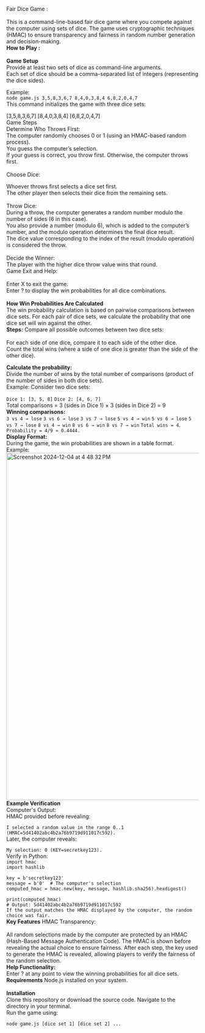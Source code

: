 Fair Dice Game : <br>
<br>
This is a command-line-based fair dice game where you compete against the computer using sets of dice. The game uses cryptographic techniques (HMAC) to ensure transparency and fairness in random number generation and decision-making.<br>
**How to Play :** <br>
<br>
**Game Setup**<br>
Provide at least two sets of dice as command-line arguments.<br>
Each set of dice should be a comma-separated list of integers (representing the dice sides).<br>

Example:<br>
`node game.js 3,5,8,3,6,7 8,4,0,3,8,4 6,8,2,0,4,7`<br>
This command initializes the game with three dice sets:<br>

[3,5,8,3,6,7]
[8,4,0,3,8,4]
[6,8,2,0,4,7]
<br>
Game Steps<br>
Determine Who Throws First:
<br>
The computer randomly chooses 0 or 1 (using an HMAC-based random process).<br>
You guess the computer’s selection.<br>
If your guess is correct, you throw first. Otherwise, the computer throws first.<br>
<br>
Choose Dice:<br>

Whoever throws first selects a dice set first.<br>
The other player then selects their dice from the remaining sets.<br>
<br>
Throw Dice:
<br>
During a throw, the computer generates a random number modulo the number of sides (6 in this case).<br>
You also provide a number (modulo 6), which is added to the computer’s number, and the modulo operation determines the final dice result.<br>
The dice value corresponding to the index of the result (modulo operation) is considered the throw.<br>
<br>
Decide the Winner:
<br>
The player with the higher dice throw value wins that round.<br>
Game Exit and Help:<br>
<br>
Enter X to exit the game.<br>
Enter ? to display the win probabilities for all dice combinations.<br>
<br>
**How Win Probabilities Are Calculated**<br>
The win probability calculation is based on pairwise comparisons between dice sets. For each pair of dice sets, we calculate the probability that one dice set will win against the other.
<br>
**Steps:**
Compare all possible outcomes between two dice sets:<br>
<br>
For each side of one dice, compare it to each side of the other dice.<br>
Count the total wins (where a side of one dice is greater than the side of the other dice).<br>

**Calculate the probability:**
<br>
Divide the number of wins by the total number of comparisons (product of the number of sides in both dice sets).<br>
Example: Consider two dice sets:<br>

`Dice 1: [3, 5, 8]`
`Dice 2: [4, 6, 7]`<br>
Total comparisons = 3 (sides in Dice 1) × 3 (sides in Dice 2) = 9<br>
**Winning comparisons:**
<br>
`3 vs 4 → lose`
`3 vs 6 → lose`
`3 vs 7 → lose`
`5 vs 4 → win`
`5 vs 6 → lose`
`5 vs 7 → lose`
`8 vs 4 → win`
`8 vs 6 → win`
`8 vs 7 → win`
`Total wins = 4`.
`Probability = 4/9 ≈ 0.4444.`
<br>
**Display Format:**<br>
During the game, the win probabilities are shown in a table format.<br>
Example:<br>
<img width="907" alt="Screenshot 2024-12-04 at 4 48 32 PM" src="https://github.com/user-attachments/assets/b043ae76-924c-4914-a896-0755e1c1f496">
<br>
**Example Verification**<br>
Computer's Output:<br>
HMAC provided before revealing:<br>

`I selected a random value in the range 0..1 (HMAC=5d41402abc4b2a76b9719d911017c592).`<br>
Later, the computer reveals:<br>

`My selection: 0 (KEY=secretkey123).`
<br>
Verify in Python:
<br>
`import hmac`<br>
`import hashlib`<br>

`key = b'secretkey123'`<br>
`message = b'0'  # The computer's selection`<br>
`computed_hmac = hmac.new(key, message, hashlib.sha256).hexdigest()`<br>

`print(computed_hmac)`<br>
`# Output: 5d41402abc4b2a76b9719d911017c592`<br>
`If the output matches the HMAC displayed by the computer, the random choice was fair.`<br>
**Key Features**
HMAC Transparency:<br>
<br>
All random selections made by the computer are protected by an HMAC (Hash-Based Message Authentication Code). The HMAC is shown before revealing the actual choice to ensure fairness.
After each step, the key used to generate the HMAC is revealed, allowing players to verify the fairness of the random selection.<br>
**Help Functionality:**
<br>
Enter ? at any point to view the winning probabilities for all dice sets.
<br>
**Requirements**
Node.js installed on your system.<br>
<br>
**Installation**<br>
Clone this repository or download the source code.
Navigate to the directory in your terminal.
<br>
Run the game using:

`node game.js [dice set 1] [dice set 2] ...`

